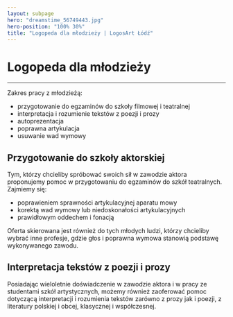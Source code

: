 ```yaml
---
layout: subpage
hero: "dreamstime_56749443.jpg"
hero-position: "100% 30%"
title: "Logopeda dla młodzieży | LogosArt Łódź"
---
```


# Logopeda dla młodzieży

<hr>

Zakres pracy z młodzieżą:

- przygotowanie do egzaminów do szkoły filmowej i teatralnej
- interpretacja i rozumienie tekstów z poezji i prozy
- autoprezentacja
- poprawna artykulacja
- usuwanie wad wymowy 

## Przygotowanie do szkoły aktorskiej

Tym, którzy chcieliby spróbować swoich sił w zawodzie aktora proponujemy pomoc w przygotowaniu 
do egzaminów do szkół teatralnych. Zajmiemy się:

- poprawieniem sprawności artykulacyjnej aparatu mowy
- korektą wad wymowy lub niedoskonałości artykulacyjnych
- prawidłowym  oddechem i fonacją

Oferta skierowana jest również do tych młodych ludzi, którzy chcieliby wybrać inne profesje, gdzie 
głos i poprawna wymowa stanowią podstawę wykonywanego zawodu.
 
## Interpretacja tekstów z poezji i prozy

Posiadając wieloletnie doświadczenie w zawodzie aktora i w pracy ze studentami szkół artystycznych, 
możemy również zaoferować pomoc dotyczącą interpretacji i rozumienia tekstów zarówno z prozy jak i poezji, 
z literatury polskiej i obcej, klasycznej i współczesnej.
 




